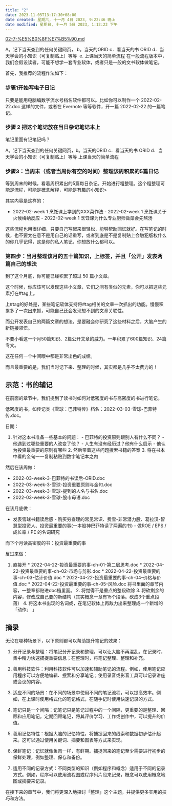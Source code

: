 ```yaml
---
title: "2"
date: 2023-11-05T13:17:30+08:00
date created: 星期六, 十一月 4日 2023, 9:22:46 晚上
date modified: 星期日, 十一月 5日 2023, 1:12:23 下午
---
```



[02-7-%E5%B0%8F%E7%B5%90.md](https://github.com/xdite/note-hack/blob/master/02-7-%E5%B0%8F%E7%B5%90.md)


A。记下当天查到的任何关键网页，
b。当天的ORID 
c．看当天的书 ORID 
d．当天学会的小知识（可复制贴上）等等 
e. 上课当天的简单流程
在一般流程版本中，我们会假设读者，可能不想学一套专业软体，或者只是一般的文书软体做笔记。

首先，我推荐的流程作法如下：

### [](https://github.com/xdite/note-hack/blob/master/04-2%20%E5%8D%A1%E7%89%87%E7%AD%86%E8%A8%98%E6%B3%95%E4%B8%80%E8%88%AC%E6%B5%81%E7%A8%8B%E7%89%88%EF%BC%88%E4%BD%BF%E7%94%A8%20Word%EF%BC%89.md#step-1%E9%96%8B%E5%A7%8B%E5%AF%AB%E9%9B%BB%E5%AD%90%E6%97%A5%E8%A8%98)步骤1开始写电子日记

只要是能用电脑编数字流水号档名软件都可以。比如你可以制作一个 2022-02-22.doc 这样的文件，或者在 Evernote 等等软件，开一篇 2022-02-22 的一篇笔记。

### [](https://github.com/xdite/note-hack/blob/master/04-2%20%E5%8D%A1%E7%89%87%E7%AD%86%E8%A8%98%E6%B3%95%E4%B8%80%E8%88%AC%E6%B5%81%E7%A8%8B%E7%89%88%EF%BC%88%E4%BD%BF%E7%94%A8%20Word%EF%BC%89.md#step-2-%E6%8A%8A%E9%80%99%E5%80%8B-note-%E7%95%B6%E4%BD%9C%E7%95%B6%E6%97%A5%E9%9B%9C%E8%A8%98%E7%AD%86%E8%A8%98%E6%9C%AC)步骤 2 把这个笔记放在当日杂记笔记本上

笔记里面有记笔记吗？

A。记下当天查到的任何关键网页，b。当天的ORID c．看当天的书 ORID d．当天学会的小知识（可复制贴上）等等 上课当天的简单流程

### [](https://github.com/xdite/note-hack/blob/master/04-2%20%E5%8D%A1%E7%89%87%E7%AD%86%E8%A8%98%E6%B3%95%E4%B8%80%E8%88%AC%E6%B5%81%E7%A8%8B%E7%89%88%EF%BC%88%E4%BD%BF%E7%94%A8%20Word%EF%BC%89.md#step-3-%E7%95%B6%E9%80%B1%E6%9C%AB%E6%88%96%E7%95%B6%E9%80%B1%E4%BD%A0%E6%9C%89%E7%A9%BA%E7%9A%84%E6%99%82%E9%96%93%E6%95%B4%E7%90%86%E8%A9%B2%E9%80%B1%E7%B4%AF%E7%A9%8D%E7%9A%84-5-%E7%AF%87%E6%97%A5%E8%A8%98)步骤3：当周末（或者当周你有空的时间）整理该周积累的5篇日记

等到周末的时候，看着周积累出的5篇每日杂记。开始进行粗整理。这个粗整理可能是流程，可能是概念解释，可能是有趣的小知识>

其实内容是这样的：

- 2022-02-week 1 烹饪课上学到的XXX菜作法 - 2022-02-week 1 烹饪课关于火候梅纳反应 - 2022-02-week 1 烹饪课为什么专业厨师做菜会先熬汤

这些流程也用很详细，只要自己写起来很轻松，能够帮助回忆就好。在写笔记的时候，也不要太在意不是用自己的话重写，或者到底是不是复制贴上会触犯版权什么的你几乎记得，这是你的私人笔记，你想放什么都可以。

### [](https://github.com/xdite/note-hack/blob/master/04-2%20%E5%8D%A1%E7%89%87%E7%AD%86%E8%A8%98%E6%B3%95%E4%B8%80%E8%88%AC%E6%B5%81%E7%A8%8B%E7%89%88%EF%BC%88%E4%BD%BF%E7%94%A8%20Word%EF%BC%89.md#step-4-%E7%95%B6%E6%9C%88%E6%95%B4%E7%90%86%E8%A9%B2%E6%9C%88%E7%9A%84%E4%BA%94%E5%8D%81%E7%AF%87%E7%9F%A5%E8%AD%98%E4%B8%8A-tag%E4%B8%A6%E4%B8%94%E5%85%AC%E9%96%8B%E7%99%BC%E8%A1%A8%E4%B8%80%E5%85%A9%E7%AF%87%E8%87%AA%E5%B7%B1%E7%9A%84%E6%83%B3%E6%B3%95)第四步：当月整理该月的五十篇知识，上标签，并且「公开」发表两篇自己的想法

到了这个月底，你可能已经积累了超过 50 篇小文章。

这个时候，你应该可以发现这些小文章，它们之间有类似的元素，你可以把这些元素打在#tag上。

上#tag的好处是，某些笔记软体支持将#tag相关的文章一次抓出的功能。慢慢积累多了一次出来抓，可能自己还会发现想不到的文章关联性。

而公开发表自己的两篇文章的想法，是要融会你研究了这些材料之后，大脑产生的新链接领悟。

不要小看这一个月50篇知识、2篇公开文章的威力。一年积累了600篇知识、24篇专文。

这在任何一个中间眼中都是非常出色的成绩。

而且最重要的是，我们当时记下来、整理的时候，其实都是几乎不太费力的！

## [](https://github.com/xdite/note-hack/blob/master/04-2%20%E5%8D%A1%E7%89%87%E7%AD%86%E8%A8%98%E6%B3%95%E4%B8%80%E8%88%AC%E6%B5%81%E7%A8%8B%E7%89%88%EF%BC%88%E4%BD%BF%E7%94%A8%20Word%EF%BC%89.md#%E7%A4%BA%E7%AF%84--%E6%9B%B8%E7%9A%84%E5%8D%A1%E7%89%87%E7%AD%86%E8%A8%98)示范：书的辅记

在前面的章节中，我们提到了读书时如何对低密度的书与高密度的书进行笔记。

低密度的书，如传记类《雪球：巴菲特传》档名：2022-03-03-雪球-巴菲特传.doc。

日期：

1. 针对这本书准备一些基本的问题： - 巴菲特的投资原则跟别人有什么不同？ - 他遇到过哪些重要的人改变了他？ - 人生有没有经历过？他有什么启示 - 他认为投资最重要的原则有哪些 2. 然后带着这些问题搜索书籍的答案 3. 将在书本中看的金句一一复制粘贴到数字笔记本之内

然后在该周做：

- 2022-03-week-3-巴菲特的书读后-ORID.doc
- 2022-03-week-3-雪球-投资重要原则与金句.doc
- 2022-03-week-3-雪球-提到的人名与书名.doc
- 2022-03-week-3-雪球-股市母语.doc

在该月底做：

- 发表雪球书籍读后感 - 购买穷查理的常见常识、费雪-非常潜力股、葛拉汉-智慧型投资人、投资最重要的事(一本股神巴菲特读了两遍的书) - 做ROE / EPS / 成长率 / PE 的名词研究

而下个月读高密度的书：投资最重要的事

反过来做：

1. 直接开 * 2022-04-22-投资最重要的事-ch-01-第二层思考.doc * 2022-04-22-投资最重要的事-ch-02-市场与剪影.doc * 2022-04-22-投资最重要的事-ch-03-估计价值.doc * 2022-04-22-投资最重要的事-ch-04-价格与价值.doc * 2022-04-22-投资最重要的事-ch-05-风险.doc 将书里面的章节内容，一整章都贴进doc档里面。 2. 将觉得不是重点的整段砍除 3. 将砍剩余的内容，修改成自己要的新结构（其实概念一章有15个段落。砍成3个重点段落） 4. 将这本书出现的名词或，在笔记软体上再敌力出来整理成一个新增的「动作」 」
## 摘录

无论在哪种场景下，以下原则都可以帮助提升笔记的效果：

1. 分开记录与整理：将笔记分开记录和整理，可以让大脑不再混乱。在记录时，集中精力快速捕捉重要信息；在整理时，将笔记整理、整理和补充。
    
2. 善用科技软件：利用科技软件可以加速和辅助笔记的流程。例如，使用笔记应用程序可以方便地编辑、搜索和分享笔记；使用录音或影音工具可以记录讲座或会议的内容。
    
3. 适应不同的场景：在不同的场景中使用不同的笔记流程，可以提高效率。例如，在上课时使用格式化的笔记格式，在随手记时使用快速记录的方式。
    
4. 笔记只是一个间隔：记笔记只是笔记过程中的一个间隔，更重要的是整理、回顾和应用笔记。定期回顾笔记，将其评价学习、工作或创作中，可以提升的价值。
    
5. 善用记忆特性：根据大脑的记忆特性，将捕捉回来的线索和数据初步估计起来。这可以通过使用关键词、摘要和图表等方式来实现。
    
6. 保鲜笔记：记忆就像鱼肉一样，有鲜期。捕捉回来的笔记至少需要进行初步的保鲜处理，例如整理、保存和备份。
    
7. 适用不同的记录方式：不同类型的知识（例如程序和概念）适用于不同的记录方式。例如，程序可以使用流程图或程序码片段来记录，概念可以使用概念地图或摘要来记录。
    

在接下来的章节中，我们将更深入地探讨「整理」这个主题，并提供更多实用的技巧和方法。




